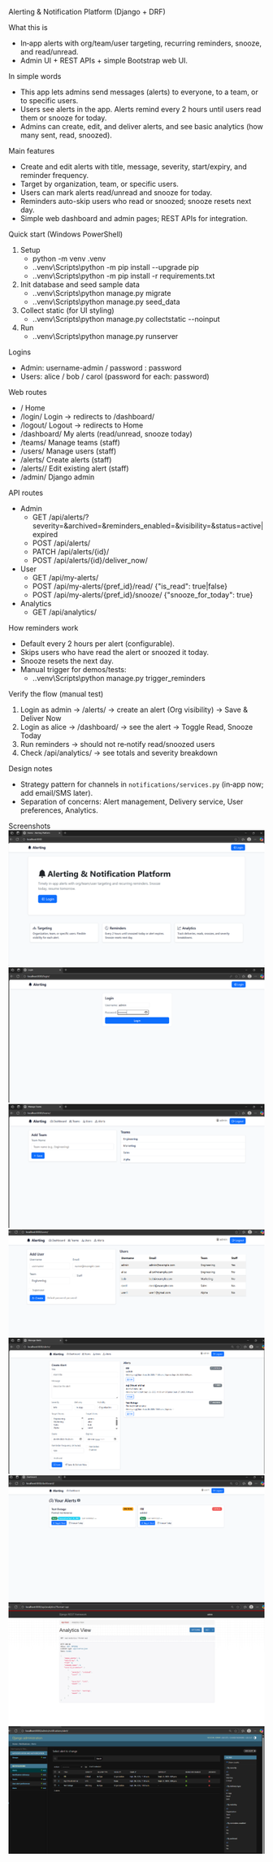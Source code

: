 Alerting & Notification Platform (Django + DRF)

What this is
- In‑app alerts with org/team/user targeting, recurring reminders, snooze, and read/unread.
- Admin UI + REST APIs + simple Bootstrap web UI.

In simple words
- This app lets admins send messages (alerts) to everyone, to a team, or to specific users.
- Users see alerts in the app. Alerts remind every 2 hours until users read them or snooze for today.
- Admins can create, edit, and deliver alerts, and see basic analytics (how many sent, read, snoozed).

Main features
- Create and edit alerts with title, message, severity, start/expiry, and reminder frequency.
- Target by organization, team, or specific users.
- Users can mark alerts read/unread and snooze for today.
- Reminders auto-skip users who read or snoozed; snooze resets next day.
- Simple web dashboard and admin pages; REST APIs for integration.

Quick start (Windows PowerShell)
1) Setup
   - python -m venv .venv
   - .\.venv\Scripts\python -m pip install --upgrade pip
   - .\.venv\Scripts\python -m pip install -r requirements.txt
2) Init database and seed sample data
   - .\.venv\Scripts\python manage.py migrate
   - .\.venv\Scripts\python manage.py seed_data
3) Collect static (for UI styling)
   - .\.venv\Scripts\python manage.py collectstatic --noinput
4) Run
   - .\.venv\Scripts\python manage.py runserver

Logins
- Admin: username-admin / password : password
- Users: alice / bob / carol (password for each: password)

Web routes
- /           Home
- /login/     Login → redirects to /dashboard/
- /logout/    Logout → redirects to Home
- /dashboard/ My alerts (read/unread, snooze today)
- /teams/     Manage teams (staff)
- /users/     Manage users (staff)
- /alerts/    Create alerts (staff)
- /alerts/<id>/ Edit existing alert (staff)
- /admin/     Django admin

API routes
- Admin
  - GET /api/alerts/?severity=&archived=&reminders_enabled=&visibility=&status=active|expired
  - POST /api/alerts/
  - PATCH /api/alerts/{id}/
  - POST /api/alerts/{id}/deliver_now/
- User
  - GET /api/my-alerts/
  - POST /api/my-alerts/{pref_id}/read/ {"is_read": true|false}
  - POST /api/my-alerts/{pref_id}/snooze/ {"snooze_for_today": true}
- Analytics
  - GET /api/analytics/

How reminders work
- Default every 2 hours per alert (configurable).
- Skips users who have read the alert or snoozed it today.
- Snooze resets the next day.
- Manual trigger for demos/tests:
  - .\.venv\Scripts\python manage.py trigger_reminders

Verify the flow (manual test)
1) Login as admin → /alerts/ → create an alert (Org visibility) → Save & Deliver Now
2) Login as alice → /dashboard/ → see the alert → Toggle Read, Snooze Today
3) Run reminders → should not re‑notify read/snoozed users
4) Check /api/analytics/ → see totals and severity breakdown

Design notes
- Strategy pattern for channels in `notifications/services.py` (in‑app now; add email/SMS later).
- Separation of concerns: Alert management, Delivery service, User preferences, Analytics.

Screenshots
![Home](screenshots/home.png)
![Login](screenshots/login.png)
![Team Register(By Admin)](screenshots/team_register.png)
![User Register(By Admin)](screenshots/user_register.png)
![Create/Update Alert(By Admin)](screenshots/create_update_alert.png)
![User Alerts](screenshots/user_alert.png)
![Analytics](screenshots/analytics.png)
![Django Admin](screenshots/django_inbuilt_admin.png)


